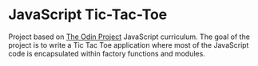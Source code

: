 # JavaScript Tic-Tac-Toe
Project based on [The Odin Project] JavaScript curriculum. The goal of the project is to write a Tic Tac Toe application where most of the JavaScript code is encapsulated within factory functions and modules.

[The Odin Project]: <http://theodinproject.com>
